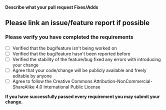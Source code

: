 **Describe what your pull request Fixes/Adds**

Please link an issue/feature report if possible
-
### Please verify you have completed the requirements
- [ ] Verified that the bug/feature isn't being worked on
- [ ] Verified that the bug/feature hasn't been reported before
- [ ] Verified the stability of the feature/bug fixed any errors with introducing your change
- [ ] Agree that your code/change will be publicly available and freely editable by anyone
- [ ] Agree to follow the Creative Commons Attribution-NonCommercial-ShareAlike 4.0 International Public License 

**If you have successfully passed every requirement you may submit your change.**

